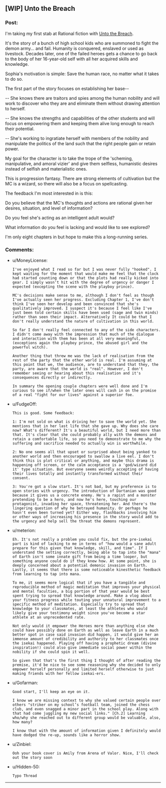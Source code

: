 ## [WIP] Unto the Breach

### Post:

I'm taking my first stab at Rational fiction with [Unto the Breach](https://www.royalroad.com/fiction/30400/unto-the-breach). 

It's the story of a bunch of high school kids who are summoned to fight the demon army... and fail. Humanity is conquered, enslaved or used as livestock. Decades later, one of the failed heroes gets a chance to go back to the body of her 16-year-old self with all her acquired skills and knowledge. 

Sophia's motivation is simple: Save the human race, no matter what it takes to do so. 

The first part of the story focuses on establishing her base--

\-- She knows there are traitors and spies among the human nobility and will work to discover who they are and eliminate them without drawing attention to herself. 

\-- She knows the strengths and capabilities of the other students and will focus on empowering them and keeping them alive long enough to reach their potential. 

\-- She's working to ingratiate herself with members of the nobility and manipulate the politics of the land such that the right people gain or retain power. 

My goal for the character is to take the trope of the 'scheming, manipulative, and amoral vizier' and give them selfless, humanistic desires instead of selfish and materialistic ones. 

This is progression fantasy. There are strong elements of cultivation but the MC is a wizard, so there will also be a focus on spellcasting. 

The feedback I'm most interested in is this: 

Do you believe that the MC's thoughts and actions are rational given her desires, situation, and level of information?  

Do you feel she's acting as an intelligent adult would? 

What information do you feel is lacking and would like to see explored? 

I'm only eight chapters in but hope to make this a long-running series.

### Comments:

- u/MoneyLicense:
  ```
  I've enjoyed what I read so far but I was never fully "hooked". I kept waiting for the moment that would make me feel that the clock had started counting down or that the plots had really kicked into gear. I simply wasn't hit with the degree of urgency or danger I expected (excepting the scene with the playboy prince).

  MC's decisions make sense to me, although I don't feel as though I've actually seen her progress. Excluding Chapter 1, I've don't think I've seen her develop and been convinced that she's qualitatively improved. I suspect it's because I feel like I've just been told certain skills have been used (sage and twin minds) rather than seen their impact. Alternatively It could be that I don't really understand the nature of cultivation in this world.

  So far I don't really feel connected to any of the side characters. I didn't come away with the impression that much of the dialogue and interaction with them has been at all very meaningful, (exceptions again the playboy prince, the abused girl and the powerful witch).

  Another thing that threw me was the lack of realisation from the rest of the party that the other world is real. I'm assuming at this point that we, the audience, are to understand that they, the party, are aware that the world is "real". However, I don't remember seeing or hearing about this realisation and it's consequences directly or indirectly.

  In summary the opening couple chapters were well done and I'm curious to see if/when the later ones will cash in on the promise of a real "fight for our lives" against a superior foe.
  ```

- u/FudgeOff:
  ```
  This is good. Some feedback:

  1: I'm not sold on what is driving her to save the world yet. She mentions that in her last life that she gave up. Why does she care now? What's different? It's a beautiful world, but I need more than that. It's clear that she could probably ally with the demons and retain a comfortable life, so you need to demonstrate to me why the suffering and sacrifice needed to actually win is worthwhile.

  2: No one seems all that upset or surprised about being yanked to another world and then encouraged to swallow a live eel. I don't think this is plot critical or anything, and maybe this drama is happening off screen, or the calm acceptance is a 'god/wizard did it' type situation. But everyone seems weirdly accepting of having their lives totally and instantly transformed without their consent.

  3: You're got a slow start. It's not bad, but my preference is to open stories with urgency. The introduction of Dartanian was good because it gives us a concrete enemy. He's a rapist and a monster pretending to be a hero, and now he's here, touching our protagonist, invading her space, threatening her. And there's the lingering question of why he betrayed humanity. Or perhaps he hasn't even been turned yet? Either way, flashbacks involving him or other ways of increasing his presence in the story would add to the urgency and help sell the threat the demons represent.
  ```

- u/meterion:
  ```
  Eh. It's not really a problem you could fix, but the pre-isekai part is kind of lacking to me in terms of "how would a sane adult prepare for this given that knowledge, skill, and time". If I understand the setting correctly, being able to tap into the "mana" of Earth isn't some innate gift from being a time looper, but something anyone could do if they knew how. At some point, she is deeply concerned about a potential demonic invasion on Earth. Lastly, it seems that there is some noticeable kinesthetic feedback from learning to tap into mana.

  To me, it seems more logical that if you have a tangible and reproducible method of magic meditation that improves your physical and mental faculties, a big portion of that year would be best spent trying to spread that knowledge around. Make a vlog about your fitness progress while touting your unnatural improvement to a specific method of meditation. Especially try to spread that knowledge to your classmates, at least the athletes who would likely give your testimony weight since you've become a star athlete at an unprecedented rate.

  Not only would it empower the Heroes more than anything else she could have possibly done on Earth as well as leave Earth in a much better spot in case said invasion did happen, it would give her an immense amount of credibility and authority to her classmates once the isekai happened. Playing off having a prophetic dream (divine inspiration!) could also give immediate social power within the nobility if she could spin it well.

  So given that that's the first thing I thought of after reading the premise, it'd be nice to see some reasoning why she decided to only empower herself personally and limited herself otherwise to just making friends with her fellow isekai-ers.
  ```

- u/Gofarman:
  ```
  Good start, I'll keep an eye on it. 

  I know we are missing context to why she valued certain people over others "striker on my school’s football team, joined the chess club, and even snagged a minor part in the school play. Along with that had come juggling my new social links." [Ch.2] Learning who/why she reached out to different group would be valuable, also, how many?

  I know that with the amount of information given I definitely would have dodged the re-up, sounds like a horror show.
  ```

- u/Zinbiel:
  ```
  Ooh your book cover is Amily from Arena of Valor. Nice, I'll check out the story soon
  ```

- u/Hidden-50:
  ```
  Typo Thread
  ```

---

